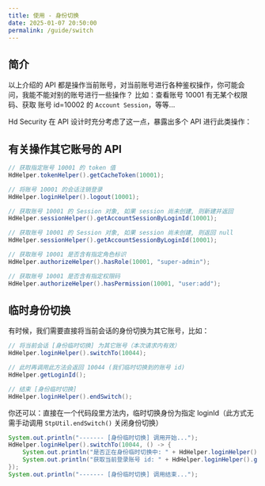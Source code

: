 ```yaml
---
title: 使用 - 身份切换
date: 2025-01-07 20:50:00
permalink: /guide/switch
---
```


## 简介

以上介绍的 API 都是操作当前账号，对当前账号进行各种鉴权操作，你可能会问，我能不能对别的账号进行一些操作？
比如：查看账号 10001 有无某个权限码、获取 账号 id=10002 的 `Account Session`，等等...

Hd Security 在 API 设计时充分考虑了这一点，暴露出多个 API 进行此类操作：

## 有关操作其它账号的 API

```java
// 获取指定账号 10001 的 token 值
HdHelper.tokenHelper().getCacheToken(10001);

// 将账号 10001 的会话注销登录
HdHelper.loginHelper().logout(10001);

// 获取账号 10001 的 Session 对象, 如果 session 尚未创建, 则新建并返回
HdHelper.sessionHelper().getAccountSessionByLoginId(10001);

// 获取账号 10001 的 Session 对象, 如果 session 尚未创建, 则返回 null
HdHelper.sessionHelper().getAccountSessionByLoginId(10001);

// 获取账号 10001 是否含有指定角色标识
HdHelper.authorizeHelper().hasRole(10001, "super-admin");

// 获取账号 10001 是否含有指定权限码
HdHelper.authorizeHelper().hasPermission(10001, "user:add");
```

## 临时身份切换

有时候，我们需要直接将当前会话的身份切换为其它账号，比如：

```java
// 将当前会话 [身份临时切换] 为其它账号（本次请求内有效）
HdHelper.loginHelper().switchTo(10044);

// 此时再调用此方法会返回 10044 (我们临时切换到的账号 id)
HdHelper.getLoginId();

// 结束 [身份临时切换]
HdHelper.loginHelper().endSwitch();
```

你还可以：直接在一个代码段里方法内，临时切换身份为指定 loginId（此方式无需手动调用 `StpUtil.endSwitch()` 关闭身份切换）

```java
System.out.println("------- [身份临时切换] 调用开始...");
HdHelper.loginHelper().switchTo(10044, () -> {
    System.out.println("是否正在身份临时切换中: " + HdHelper.loginHelper().isSwitch());  // 输出 true
    System.out.println("获取当前登录账号 id: " + HdHelper.loginHelper().getLoginId());   // 输出 10044
});
System.out.println("------- [身份临时切换] 调用结束...");
```
